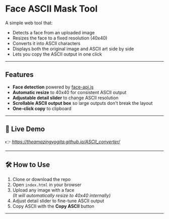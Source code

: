 # Face ASCII Mask Tool

A simple web tool that:
- Detects a face from an uploaded image
- Resizes the face to a fixed resolution (40x40)
- Converts it into ASCII characters
- Displays both the original image and ASCII art side by side
- Lets you copy the ASCII output in one click

---

## Features
- **Face detection** powered by [face-api.js](https://github.com/justadudewhohacks/face-api.js)
- **Automatic resize** to 40x40 for consistent ASCII output
- **Adjustable detail slider** to change ASCII resolution
- **Scrollable ASCII output box** so large outputs don't break the layout
- **One-click copy** to clipboard

---

## 📂 Live Demo
👉 *https://theamazingyogita.github.io/ASCII_converter/*

---

## 🛠️ How to Use
1. Clone or download the repo
2. Open `index.html` in your browser
3. Upload any image with a face  
   *(It will automatically resize to 40x40 internally)*
4. Adjust detail slider to fine-tune ASCII output
5. Copy ASCII with the **Copy ASCII** button

---
